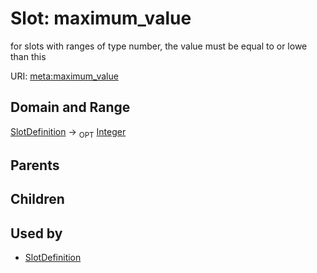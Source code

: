 
# Slot: maximum_value


for slots with ranges of type number, the value must be equal to or lowe than this

URI: [meta:maximum_value](https://w3id.org/linkml/meta/maximum_value)


## Domain and Range

[SlotDefinition](SlotDefinition.md) ->  <sub>OPT</sub> [Integer](types/Integer.md)

## Parents


## Children


## Used by

 * [SlotDefinition](SlotDefinition.md)
